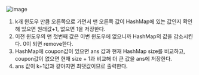 ![image](https://user-images.githubusercontent.com/33195517/187631662-8b64ace2-b8a0-4288-8d7c-8df2379c653c.png)

1. k개 윈도우 만큼 오른쪽으로 가면서 맨 오른쪽 값이 HashMap에 있는 값인지 확인해 있으면 원래값+1, 없으면 1을 저장한다.
2. 이전 윈도우의 맨 첫번째 값은 이번 윈도우에 없으니까 HashMap의 값을 감소시킨다. 0이 되면 remove한다.
3. HashMap에 coupon값이 있으면 ans 값과 현재 HashMap size를 비교하고, coupon값이 없으면 현재 size + 1과 비교해 더 큰 값을 ans에 저장한다.
4. ans 값이 k+1값과 같아지면 최댓값이므로 출력한다.
